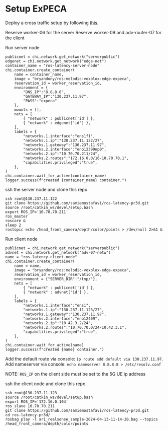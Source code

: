 # Setup ExPECA

Deploy a cross traffic setup by following [this](https://github.com/KTH-EXPECA/examples/blob/main/crosstraffic.md).

Reserve worker-06 for the server
Reserve worker-09 and adv-router-07 for the client

Run server node
```
publicnet = chi.network.get_network("serverpublic")
edgenet = chi.network.get_network("edge-net")
container_name = "ros-latency-server-node"
chi.container.create_container(
    name = container_name,
    image = "bryandony/ros:melodic-voxblox-edge-expeca",
    reservation_id = worker_reservation_id,
    environment = {
        "DNS_IP":"8.8.8.8",
        "GATEWAY_IP":"130.237.11.97",
        "PASS":"expeca"
    },
    mounts = [],
    nets = [
        { "network" : publicnet['id'] },
        { "network" : edgenet['id'] },
    ],
    labels = {
        "networks.1.interface":"ens1f1",
        "networks.1.ip":"130.237.11.122/27",
        "networks.1.gateway":"130.237.11.97",
        "networks.2.interface":"eno12399np0",
        "networks.2.ip":"10.70.70.211/24",
        "networks.2.routes":"172.16.0.0/16-10.70.70.1",
        "capabilities.privileged":"true",
    },
)
chi.container.wait_for_active(container_name)
logger.success(f"created {container_name} container.")
```

ssh the server node and clone this repo.
```
ssh root@130.237.11.122
git clone https://github.com/samiemostafavi/ros-latency-pr3d.git
source /root/catkin_ws/devel/setup.bash
export ROS_IP='10.70.70.211'
ros_master
roscore &
sleep 2
rostopic echo /head_front_camera/depth/color/points > /dev/null 2>&1 &
```

Run client node
```
publicnet = chi.network.get_network("serverpublic")
advnet = chi.network.get_network("adv-07-netw")
name = "ros-latency-client-node"
chi.container.create_container(
    name = name,
    image = "bryandony/ros:melodic-voxblox-edge-expeca",
    reservation_id = worker_reservation_id,
    environment = {"SERVER_DIR":"/tmp/"},
    nets = [
        { "network" : publicnet['id'] },
        { "network" : advnet['id'] },
    ],
    labels = {
        "networks.1.interface":"ens1",
        "networks.1.ip":"130.237.11.123/27",
        "networks.1.gateway":"130.237.11.97",
        "networks.2.interface":"eno12409",
        "networks.2.ip":"10.42.3.2/24",
        "networks.2.routes":"10.70.70.0/24-10.42.3.1",
        "capabilities.privileged":"true",
    },
)
chi.container.wait_for_active(name)
logger.success(f"created {name} container.")
```
Add the default route via console: `ip route add default via 130.237.11.97`.
Add nameserver via console: `echo nameserver 8.8.8.8 > /etc/resolv.conf`

NOTE: `ROS_IP` on the client side must be set to the 5G UE ip address

ssh the client node and clone this repo.
```
ssh root@130.237.11.123
source /root/catkin_ws/devel/setup.bash
export ROS_IP='172.16.0.104'
ros_slave 10.70.70.211
git clone https://github.com/samiemostafavi/ros-latency-pr3d.git
cd ros-latency-pr3d/
rosbag play -l ari_realsense_sample-2024-04-13-11-14-20.bag --topics /head_front_camera/depth/color/points
```





